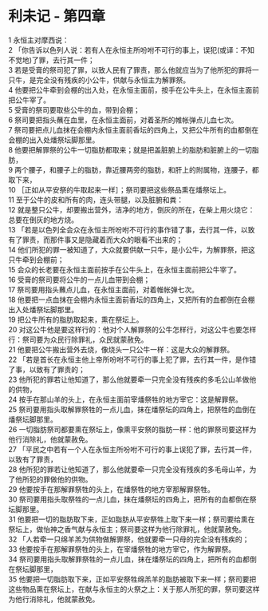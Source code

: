 # 利未记 - 第四章
  
 1 永恒主对摩西说：  
 2 「你告诉以色列人说：若有人在永恒主所吩咐不可行的事上，误犯(或译：不知不觉地)了罪，去行其一件；  
 3 若是受膏的祭司犯了罪，以致人民有了罪责，那么他就应当为了他所犯的罪将一只牛，是完全没有残疾的小公牛，供献与永恒主为解罪祭。  
 4 他要把公牛牵到会棚的出入处，在永恒主面前，按手在公牛头上，在永恒主面前把公牛宰了。  
 5 受膏的祭司要取些公牛的血，带到会棚；  
 6 祭司要把指头蘸在血里，在永恒主面前，对着圣所的帷帐弹点儿血七次。  
 7 祭司要把点儿血抹在会棚内永恒主面前香坛的四角上，又把公牛所有的血都倒在会棚的出入处燔祭坛脚那里。  
 8 他要把解罪祭的公牛一切脂肪都取来；就是把盖脏腑上的脂肪和脏腑上的一切脂肪，  
 9 两个腰子，和腰子上的脂肪，靠近腰两旁的脂肪，和肝上的附属物，连腰子，都取下来，  
 10 ［正如从平安祭的牛取起来一样］；祭司要把这些祭品熏在燔祭坛上。  
 11 至于公牛的皮和所有的肉，连头带腿，以及脏腑和粪：  
 12 就是整只公牛，却要搬出营外，洁净的地方，倒灰的所在，在柴上用火烧它：总要在倒灰的地方烧。  
 13 「若是以色列全会众在永恒主所吩咐不可行的事作错了事，去行其一件，以致有了罪责，而那件事又是隐藏着而大众的眼看不出来的；  
 14 他们所犯的罪一被知道了，大众就要供献一只牛，是小公牛，为解罪祭，把这只牛牵到会棚前；  
 15 会众的长老要在永恒主面前按手在公牛头上，在永恒主面前把公牛宰了。  
 16 受膏的祭司要将公牛的一点儿血带到会棚；  
 17 祭司要用指头蘸点儿血，在永恒主面前，对着帷帐弹七次。  
 18 他要把一点血抹在会棚内永恒主面前香坛的四角上，又把所有的血都倒在会棚出入处燔祭坛脚那里。  
 19 把公牛所有的脂肪取起来，熏在祭坛上。  
 20 对这公牛他是要这样行的：他对个人解罪祭的公牛怎样行，对这公牛也要怎样行：祭司要为众民行除罪礼，众民就蒙赦免。  
 21 他要把公牛搬出营外去烧，像烧头一只公牛一样：这是大众的解罪祭。  
 22 「若是首长在永恒主他上帝所吩咐不可行的事上犯了罪，去行其一件，是作错了事，以致有了罪责的；  
 23 他所犯的罪若让他知道了，那么他就要牵一只完全没有残疾的多毛公山羊做他的供物，  
 24 按手在那山羊的头上，在永恒主面前宰燔祭牲的地方宰它：这是解罪祭。  
 25 祭司要用指头取解罪祭牲的一点儿血，抹在燔祭坛的四角上，把祭牲的血倒在燔祭坛脚那里。  
 26 一切脂肪祭司都要熏在祭坛上，像熏平安祭的脂肪一样：他的罪祭司要这样为他行消除礼，他就蒙赦免。  
 27 「平民之中若有一个人在永恒主所吩咐不可行的事上误犯了罪，去行其一件，以致有了罪责，  
 28 他所犯的罪若让他知道了，那么他就要牵一只完全没有残疾的多毛母山羊，为了他所犯的罪做他的供物。  
 29 他要按手在那解罪祭牲的头上，在燔祭牲的地方宰那解罪祭牲。  
 30 祭司要用指头取祭牲的一点儿血，抹在燔祭坛的四角上，把所有的血都倒在祭坛脚那里。  
 31 他要把一切的脂肪取下来，正如脂肪从平安祭牲上取下来一样；祭司要给熏在祭坛上，做怡神之香气献与永恒主；祭司要这样为他行除罪礼，他就蒙赦免。  
 32 「人若牵一只绵羊羔为供物做解罪祭，他就要牵一只母的完全没有残疾的；  
 33 他要按手在那解罪祭牲的头上，在宰燔祭牲的地方宰它，作为解罪祭。  
 34 祭司要用指头取解罪祭牲的一点儿血，抹在燔祭坛的四角上，把所有的血都倒在祭坛脚那里，  
 35 他要把一切脂肪取下来，正如平安祭牲绵羔羊的脂肪被取下来一样；祭司要把这些物品熏在祭坛上，在献与永恒主的火祭之上：关于那人所犯的罪，祭司要这样为他行消除礼，他就蒙赦免。